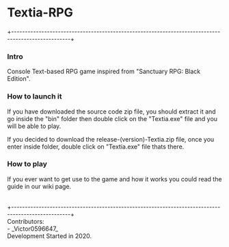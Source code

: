 # Textia-RPG
+---------------------------------------------------------------------------------------------------+
### Intro
Console Text-based RPG game inspired from "Sanctuary RPG: Black Edition".<br>

### How to launch it
If you have downloaded the source code zip file, you should extract it and<br> go inside the "bin" folder then double click on the "Textia.exe" file and you<br> will be able to play.

If you decided to download the release-(version)-Textia.zip file, once you<br> enter inside folder, double click on "Textia.exe" file thats there. 

### How to play
If you ever want to get use to the game and how it works you could read the guide in our wiki page.

<br>
+---------------------------------------------------------------------------------------------------+
<br>
Contributors:<br>
- _Victor0596647_<br>
Development Started in 2020.
